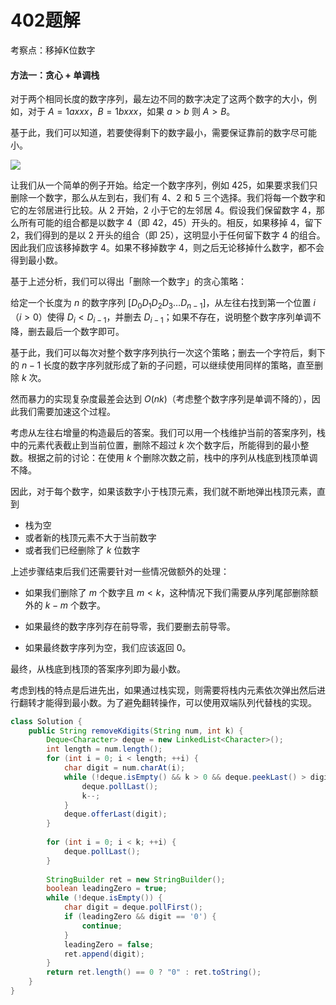 # 402题解
考察点：移掉K位数字

#### 方法一：贪心 + 单调栈

对于两个相同长度的数字序列，最左边不同的数字决定了这两个数字的大小，例如，对于 $A = 1axxx$，$B = 1bxxx$，如果 $a > b$ 则 $A > B$。

基于此，我们可以知道，若要使得剩下的数字最小，需要保证靠前的数字尽可能小。

![](https://assets.leetcode-cn.com/solution-static/402/402_fig1.png)

让我们从一个简单的例子开始。给定一个数字序列，例如 $425$，如果要求我们只删除一个数字，那么从左到右，我们有 $4$、$2$ 和 $5$ 三个选择。我们将每一个数字和它的左邻居进行比较。从 $2$ 开始，$2$ 小于它的左邻居 $4$。假设我们保留数字 $4$，那么所有可能的组合都是以数字 $4$（即 $42$，$45$）开头的。相反，如果移掉 $4$，留下 $2$，我们得到的是以 $2$ 开头的组合（即 $25$），这明显小于任何留下数字 $4$ 的组合。因此我们应该移掉数字 $4$。如果不移掉数字 $4$，则之后无论移掉什么数字，都不会得到最小数。

基于上述分析，我们可以得出「删除一个数字」的贪心策略：

给定一个长度为 $n$ 的数字序列 $[D_0D_1D_2D_3\ldots D_{n-1}]$，从左往右找到第一个位置 $i$（$i>0$）使得 $D_i<D_{i-1}$，并删去 $D_{i-1}$；如果不存在，说明整个数字序列单调不降，删去最后一个数字即可。

基于此，我们可以每次对整个数字序列执行一次这个策略；删去一个字符后，剩下的 $n−1$ 长度的数字序列就形成了新的子问题，可以继续使用同样的策略，直至删除 $k$ 次。

然而暴力的实现复杂度最差会达到 $O(nk)$（考虑整个数字序列是单调不降的），因此我们需要加速这个过程。

考虑从左往右增量的构造最后的答案。我们可以用一个栈维护当前的答案序列，栈中的元素代表截止到当前位置，删除不超过 $k$ 次个数字后，所能得到的最小整数。根据之前的讨论：在使用 $k$ 个删除次数之前，栈中的序列从栈底到栈顶单调不降。

因此，对于每个数字，如果该数字小于栈顶元素，我们就不断地弹出栈顶元素，直到

- 栈为空
- 或者新的栈顶元素不大于当前数字
- 或者我们已经删除了 $k$ 位数字

上述步骤结束后我们还需要针对一些情况做额外的处理：

- 如果我们删除了 $m$ 个数字且 $m<k$，这种情况下我们需要从序列尾部删除额外的 $k−m$ 个数字。

- 如果最终的数字序列存在前导零，我们要删去前导零。
- 如果最终数字序列为空，我们应该返回 $0​$。

最终，从栈底到栈顶的答案序列即为最小数。

考虑到栈的特点是后进先出，如果通过栈实现，则需要将栈内元素依次弹出然后进行翻转才能得到最小数。为了避免翻转操作，可以使用双端队列代替栈的实现。

```java
class Solution {
    public String removeKdigits(String num, int k) {
        Deque<Character> deque = new LinkedList<Character>();
        int length = num.length();
        for (int i = 0; i < length; ++i) {
            char digit = num.charAt(i);
            while (!deque.isEmpty() && k > 0 && deque.peekLast() > digit) {
                deque.pollLast();
                k--;
            }
            deque.offerLast(digit);
        }
        
        for (int i = 0; i < k; ++i) {
            deque.pollLast();
        }
        
        StringBuilder ret = new StringBuilder();
        boolean leadingZero = true;
        while (!deque.isEmpty()) {
            char digit = deque.pollFirst();
            if (leadingZero && digit == '0') {
                continue;
            }
            leadingZero = false;
            ret.append(digit);
        }
        return ret.length() == 0 ? "0" : ret.toString();
    }
}
```
